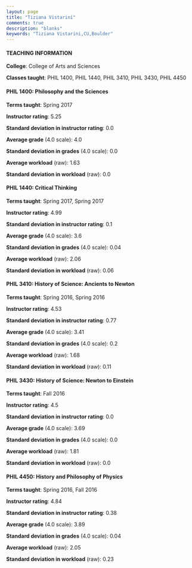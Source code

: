 ```yaml
---
layout: page
title: "Tiziana Vistarini" 
comments: true
description: "blanks"
keywords: "Tiziana Vistarini,CU,Boulder"
---
```

<head>
<script src="https://ajax.googleapis.com/ajax/libs/jquery/2.1.3/jquery.min.js"></script>
<script src="https://dl.dropboxusercontent.com/s/pc42nxpaw1ea4o9/highcharts.js?dl=0"></script>
<!-- <script src="../assets/js/highcharts.js"></script> -->
<style type="text/css">@font-face {
	font-family: "Bebas Neue";
	src: url(https://www.filehosting.org/file/details/544349/BebasNeue Regular.otf) format("opentype");
	}
	h1.Bebas { 
		font-family: "Bebas Neue", Verdana, Tahoma;
	}
</style>
</head>
	   
#### TEACHING INFORMATION

**College**: College of Arts and Sciences

**Classes taught**: PHIL 1400, PHIL 1440, PHIL 3410, PHIL 3430, PHIL 4450

#### PHIL 1400: Philosophy and the Sciences

**Terms taught**: Spring 2017

**Instructor rating**: 5.25

**Standard deviation in instructor rating**: 0.0

**Average grade** (4.0 scale): 4.0

**Standard deviation in grades** (4.0 scale): 0.0

**Average workload** (raw): 1.63

**Standard deviation in workload** (raw): 0.0

#### PHIL 1440: Critical Thinking

**Terms taught**: Spring 2017, Spring 2017

**Instructor rating**: 4.99

**Standard deviation in instructor rating**: 0.1

**Average grade** (4.0 scale): 3.6

**Standard deviation in grades** (4.0 scale): 0.04

**Average workload** (raw): 2.06

**Standard deviation in workload** (raw): 0.06

#### PHIL 3410: History of Science: Ancients to Newton

**Terms taught**: Spring 2016, Spring 2016

**Instructor rating**: 4.53

**Standard deviation in instructor rating**: 0.77

**Average grade** (4.0 scale): 3.41

**Standard deviation in grades** (4.0 scale): 0.2

**Average workload** (raw): 1.68

**Standard deviation in workload** (raw): 0.11

#### PHIL 3430: History of Science: Newton to Einstein

**Terms taught**: Fall 2016

**Instructor rating**: 4.5

**Standard deviation in instructor rating**: 0.0

**Average grade** (4.0 scale): 3.69

**Standard deviation in grades** (4.0 scale): 0.0

**Average workload** (raw): 1.81

**Standard deviation in workload** (raw): 0.0

#### PHIL 4450: History and Philosophy of Physics

**Terms taught**: Spring 2016, Fall 2016

**Instructor rating**: 4.84

**Standard deviation in instructor rating**: 0.38

**Average grade** (4.0 scale): 3.89

**Standard deviation in grades** (4.0 scale): 0.04

**Average workload** (raw): 2.05

**Standard deviation in workload** (raw): 0.23

